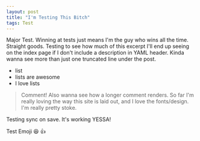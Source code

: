 ```yaml
---
layout: post
title: "I'm Testing This Bitch"
tags: Test
---
```


Major Test. Winning at tests just means I'm the guy who wins all the time. Straight goods. Testing to see how much of this excerpt I'll end up seeing on the index page if I don't include a description in YAML header. Kinda wanna see more than just one truncated line under the post. 

* list
* lists are awesome
* I love lists

> Comment! Also wanna see how a longer comment renders. So far I'm really loving the way this site is laid out, and I love the fonts/design. I'm really pretty stoke.

Testing sync on save. It's working YESSA!

Test Emoji :laughing: :thumbsup: